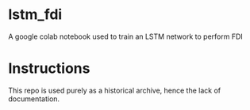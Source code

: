 # lstm_fdi
A google colab notebook used to train an LSTM network to perform FDI

# Instructions
This repo is used purely as a historical archive, hence the lack of documentation.

